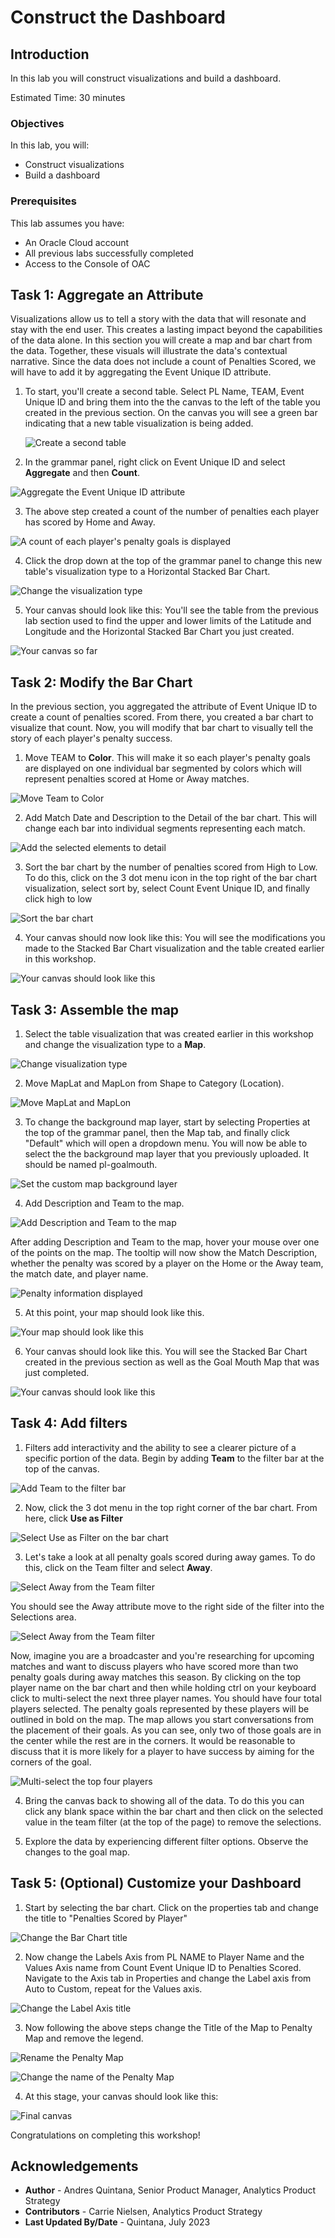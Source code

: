 # Construct the Dashboard

## Introduction

In this lab you will construct visualizations and build a dashboard.

Estimated Time: 30 minutes

### Objectives

In this lab, you will:
* Construct visualizations
* Build a dashboard

### Prerequisites

This lab assumes you have:
* An Oracle Cloud account
* All previous labs successfully completed
* Access to the Console of OAC


## Task 1: Aggregate an Attribute 
Visualizations allow us to tell a story with the data that will resonate and stay with the end user. This creates a lasting impact beyond the capabilities of the data alone. In this section you will create a map and bar chart from the data. Together, these visuals will illustrate the data's contextual narrative. Since the data does not include a count of Penalties Scored, we will have to add it by aggregating the Event Unique ID attribute.

1. To start, you'll create a second table. Select PL Name, TEAM, Event Unique ID and bring them into the the canvas to the left of the table you created in the previous section. On the canvas you will see a green bar indicating that a new table visualization is being added. 

	![Create a second table](images/aggregate-attribute1.png)

2. In the grammar panel, right click on Event Unique ID and select **Aggregate** and then **Count**.

  ![Aggregate the Event Unique ID attribute](images/aggregate-attribute2.png)

3. The above step created a count of the number of penalties each player has scored by Home and Away. 

  ![A count of each player's penalty goals is displayed](images/aggregate-attribute3.png) 

4. Click the drop down at the top of the grammar panel to change this new table's visualization type to a Horizontal Stacked Bar Chart.

  ![Change the visualization type](images/aggregate-attribute4.png)

5. Your canvas should look like this: You'll see the table from the previous lab section used to find the upper and lower limits of the Latitude and Longitude and  the Horizontal Stacked Bar Chart you just created.

  ![Your canvas so far](images/aggregate-attribute5.png)

## Task 2: Modify the Bar Chart
In the previous section, you aggregated the attribute of Event Unique ID to create a count of penalties scored. From there, you created a bar chart to visualize that count. Now, you will modify that bar chart to visually tell the story of each player's penalty success. 

1. Move TEAM to **Color**. This will make it so each player's penalty goals are displayed on one individual bar segmented by colors which will represent penalties scored at Home or Away matches.

  ![Move Team to Color](images/modify-barchart1.png)

2. Add Match Date and Description to the Detail of the bar chart. This will change each bar into individual segments representing each match.

  ![Add the selected elements to detail](images/modify-barchart2.png)

3. Sort the bar chart by the number of penalties scored from High to Low. To do this, click on the 3 dot menu icon in the top right of the bar chart visualization, select sort by, select Count Event Unique ID, and finally click high to low 
  
  ![Sort the bar chart](images/modify-barchart3.png)  

4. Your canvas should now look like this: You will see the modifications you made to the Stacked Bar Chart visualization and the table created earlier in this workshop.

  ![Your canvas should look like this](images/modify-barchart4.png)

## Task 3: Assemble the map

1. Select the table visualization that was created earlier in this workshop and change the visualization type to a **Map**. 

  ![Change visualization type](images/create-map1.png)

2. Move MapLat and MapLon from Shape to Category (Location). 

  ![Move MapLat and MapLon](images/create-map2.png)

3. To change the background map layer, start by selecting Properties at the top of the grammar panel, then the Map tab, and finally click "Default" which will open a dropdown menu. You will now be able to select the the background map layer that you previously uploaded. It should  be named pl-goalmouth.

  ![Set the custom map background layer](images/create-map3.png)

4. Add Description and Team to the map. 

  ![Add Description and Team to the map](images/create-map6.png)

After adding Description and Team to the map, hover your mouse over one of the points on the map. The tooltip will now show the Match Description, whether the penalty was scored by a player on the Home or the Away team, the match date, and player name. 

  ![Penalty information displayed](images/create-map7.png)

5. At this point, your map should look like this.

  ![Your map should look like this](images/create-map4.png)

6. Your canvas should look like this. You will see the Stacked Bar Chart created in the previous section as well as the Goal Mouth Map that was just completed. 
  
  ![Your canvas should look like this](images/create-map5.png)

## Task 4: Add filters

1. Filters add interactivity and the ability to see a clearer picture of a specific portion of the data. Begin by adding **Team** to the filter bar at the top of the canvas. 

  ![Add Team to the filter bar](images/add-filter1.png)

2. Now, click the 3 dot menu in the top right corner of the bar chart. From here, click **Use as Filter** 

  ![Select Use as Filter on the bar chart](images/add-filter2.png)

3. Let's take a look at all penalty goals scored during away games. To do this, click on the Team filter and select **Away**.  

  ![Select Away from the Team filter](images/add-filter3.png)

You should see the Away attribute move to the right side of the filter into the Selections area.

  ![Select Away from the Team filter](images/add-filter5.png)

Now, imagine you are a broadcaster and you're researching for upcoming matches and want to discuss players who have scored more than two penalty goals during away matches this season. By clicking on the top player name on the bar chart and then while holding ctrl on your keyboard click to multi-select the next three player names. You should have four total players selected. The penalty goals represented by these players will be outlined in bold on the map. The map allows you start conversations from the placement of their goals. As you can see, only two of those goals are in the center while the rest are in the corners. It would be reasonable to discuss that it is more likely for a player to have success by aiming for the corners of the goal.

  ![Multi-select the top four players](images/add-filter4.png)

4. Bring the canvas back to showing all of the data. To do this you can click any blank space within the bar chart and then click on the selected value in the team filter (at the top of the page) to remove the selections. 

5. Explore the data by experiencing different filter options. Observe the changes to the goal map. 

## Task 5: (Optional) Customize your Dashboard 

1. Start by selecting the bar chart. Click on the properties tab and change the title to "Penalties Scored by Player"

  ![Change the Bar Chart title](images/customize1.png)

2. Now change the Labels Axis from PL NAME to Player Name and the Values Axis name from Count Event Unique ID to Penalties Scored. Navigate to the Axis tab in Properties and change the Label axis from Auto to Custom, repeat for the Values axis. 

  ![Change the Label Axis title](images/customize2.png)

3. Now following the above steps change the Title of the Map to Penalty Map and remove the legend. 

  ![Rename the Penalty Map](images/customize3.png)

  ![Change the name of the Penalty Map](images/customize4.png)

4. At this stage, your canvas should look like this:

  ![Final canvas](images/customize5.png)

Congratulations on completing this workshop! 


## Acknowledgements
* **Author** - Andres Quintana, Senior Product Manager, Analytics Product Strategy
* **Contributors** -  Carrie Nielsen, Analytics Product Strategy
* **Last Updated By/Date** - Quintana, July 2023
